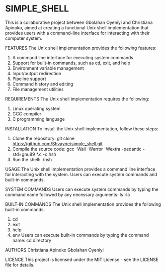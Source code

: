 # SIMPLE_SHELL
This is a collaborative project between Gbolahan Oyeniyi and Christiana Apinoko, aimed at creating a functional Unix shell implementation that provides 
users with a command-line interface for interacting with their computer system.

FEATURES
The Unix shell implementation provides the following features:

1. A command line interface for executing system commands
2. Support for built-in commands, such as cd, exit, and help
3. Environment variable management
4. Input/output redirection
5. Pipeline support
6. Command history and editing
7. File management utilities

REQUIREMENTS
The Unix shell implementation requires the following:

1. Linux operating system
2. GCC compiler
3. C programming language

INSTALLATION
To install the Unix shell implementation, follow these steps:
1. Clone the repository: git clone https://github.com/Shvayne/simple_shell.git
2. Compile the source code: gcc -Wall -Werror -Wextra -pedantic -std=gnu89 *.c -o hsh
3. Run the shell: ./hsh

USAGE
The Unix shell implementation provides a command line interface for interacting with the system. Users can execute system commands and built-in commands.

SYSTEM COMMANDS
Users can execute system commands by typing the command name followed by any necessary arguments: ls -la

BUILT-IN COMMANDS
The Unix shell implementation provides the following built-in commands:

1. cd
2. exit
3. help
4. env
Users can execute built-in commands by typing the command name: cd directory

AUTHORS
Christiana Apinoko
Gbolahan Oyeniyi

LICENCE
This project is licensed under the MIT License - see the LICENSE file for details.
